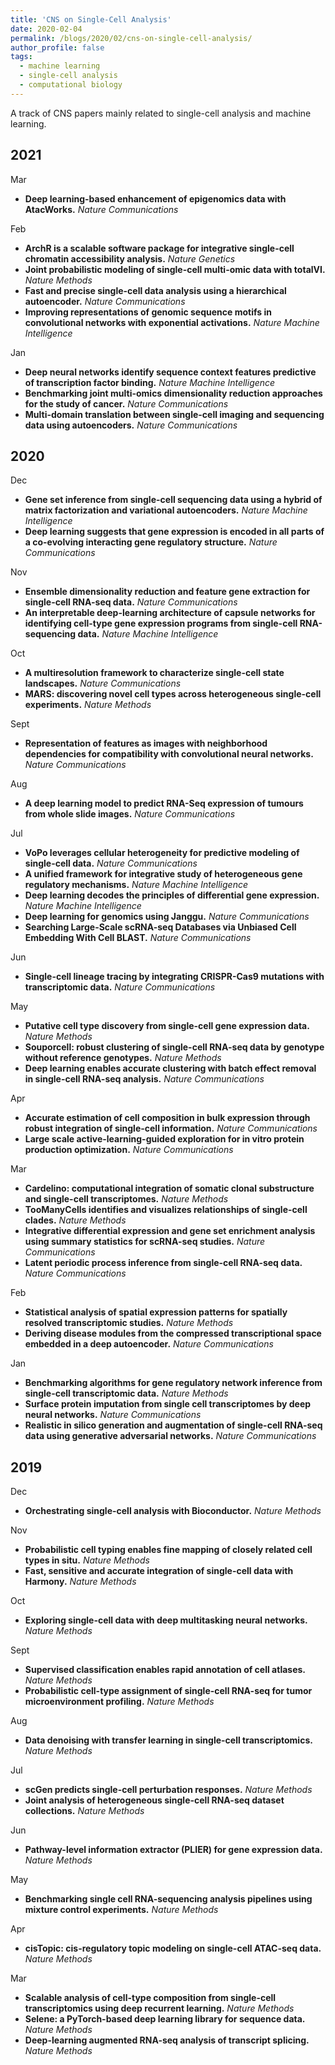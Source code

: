 ```yaml
---
title: 'CNS on Single-Cell Analysis'
date: 2020-02-04
permalink: /blogs/2020/02/cns-on-single-cell-analysis/
author_profile: false
tags:
  - machine learning
  - single-cell analysis
  - computational biology
---
```


A track of CNS papers mainly related to single-cell analysis and machine learning.


## 2021

Mar
- **Deep learning-based enhancement of epigenomics data with AtacWorks.** *Nature Communications*

Feb
- **ArchR is a scalable software package for integrative single-cell chromatin accessibility analysis.** *Nature Genetics*
- **Joint probabilistic modeling of single-cell multi-omic data with totalVI.** *Nature Methods*
- **Fast and precise single-cell data analysis using a hierarchical autoencoder.** *Nature Communications*
- **Improving representations of genomic sequence motifs in convolutional networks with exponential activations.** *Nature Machine Intelligence*

Jan
- **Deep neural networks identify sequence context features predictive of transcription factor binding.** *Nature Machine Intelligence*
- **Benchmarking joint multi-omics dimensionality reduction approaches for the study of cancer.** *Nature Communications*
- **Multi-domain translation between single-cell imaging and sequencing data using autoencoders.** *Nature Communications*

## 2020

Dec
- **Gene set inference from single-cell sequencing data using a hybrid of matrix factorization and variational autoencoders.** *Nature Machine Intelligence*
- **Deep learning suggests that gene expression is encoded in all parts of a co-evolving interacting gene regulatory structure.** *Nature Communications*

Nov
- **Ensemble dimensionality reduction and feature gene extraction for single-cell RNA-seq data.** *Nature Communications*
- **An interpretable deep-learning architecture of capsule networks for identifying cell-type gene expression programs from single-cell RNA-sequencing data.** *Nature Machine Intelligence*

Oct
- **A multiresolution framework to characterize single-cell state landscapes.** *Nature Communications*
- **MARS: discovering novel cell types across heterogeneous single-cell experiments.** *Nature Methods*

Sept
- **Representation of features as images with neighborhood dependencies for compatibility with convolutional neural networks.** *Nature Communications*

Aug
- **A deep learning model to predict RNA-Seq expression of tumours from whole slide images.** *Nature Communications*

Jul
- **VoPo leverages cellular heterogeneity for predictive modeling of single-cell data.** *Nature Communications*
- **A unified framework for integrative study of heterogeneous gene regulatory mechanisms.** *Nature Machine Intelligence*
- **Deep learning decodes the principles of differential gene expression.** *Nature Machine Intelligence*
- **Deep learning for genomics using Janggu.** *Nature Communications*
- **Searching Large-Scale scRNA-seq Databases via Unbiased Cell Embedding With Cell BLAST.** *Nature Communications*

Jun
- **Single-cell lineage tracing by integrating CRISPR-Cas9 mutations with transcriptomic data.** *Nature Communications*

May
- **Putative cell type discovery from single-cell gene expression data.** *Nature Methods*
- **Souporcell: robust clustering of single-cell RNA-seq data by genotype without reference genotypes.** *Nature Methods*
- **Deep learning enables accurate clustering with batch effect removal in single-cell RNA-seq analysis.** *Nature Communications*

Apr
- **Accurate estimation of cell composition in bulk expression through robust integration of single-cell information.** *Nature Communications*
- **Large scale active-learning-guided exploration for in vitro protein production optimization.** *Nature Communications*

Mar
- **Cardelino: computational integration of somatic clonal substructure and single-cell transcriptomes.** *Nature Methods*
- **TooManyCells identifies and visualizes relationships of single-cell clades.** *Nature Methods*
- **Integrative differential expression and gene set enrichment analysis using summary statistics for scRNA-seq studies.** *Nature Communications*
- **Latent periodic process inference from single-cell RNA-seq data.** *Nature Communications*

Feb
- **Statistical analysis of spatial expression patterns for spatially resolved transcriptomic studies.** *Nature Methods*
- **Deriving disease modules from the compressed transcriptional space embedded in a deep autoencoder.** *Nature Communications*

Jan
- **Benchmarking algorithms for gene regulatory network inference from single-cell transcriptomic data.** *Nature Methods*
- **Surface protein imputation from single cell transcriptomes by deep neural networks.** *Nature Communications*
- **Realistic in silico generation and augmentation of single-cell RNA-seq data using generative adversarial networks.** *Nature Communications*

## 2019

Dec
- **Orchestrating single-cell analysis with Bioconductor.** *Nature Methods*

Nov
- **Probabilistic cell typing enables fine mapping of closely related cell types in situ.** *Nature Methods*
- **Fast, sensitive and accurate integration of single-cell data with Harmony.** *Nature Methods*

Oct
- **Exploring single-cell data with deep multitasking neural networks.** *Nature Methods*

Sept
- **Supervised classification enables rapid annotation of cell atlases.** *Nature Methods*
- **Probabilistic cell-type assignment of single-cell RNA-seq for tumor microenvironment profiling.** *Nature Methods*

Aug
- **Data denoising with transfer learning in single-cell transcriptomics.** *Nature Methods*

Jul
- **scGen predicts single-cell perturbation responses.** *Nature Methods*
- **Joint analysis of heterogeneous single-cell RNA-seq dataset collections.** *Nature Methods*

Jun
- **Pathway-level information extractor (PLIER) for gene expression data.** *Nature Methods*

May
- **Benchmarking single cell RNA-sequencing analysis pipelines using mixture control experiments.** *Nature Methods*

Apr
- **cisTopic: cis-regulatory topic modeling on single-cell ATAC-seq data.** *Nature Methods*

Mar
- **Scalable analysis of cell-type composition from single-cell transcriptomics using deep recurrent learning.** *Nature Methods*
- **Selene: a PyTorch-based deep learning library for sequence data.** *Nature Methods*
- **Deep-learning augmented RNA-seq analysis of transcript splicing.** *Nature Methods*







